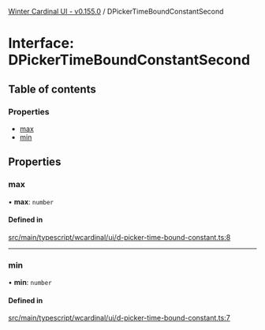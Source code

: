 [Winter Cardinal UI - v0.155.0](../index.md) / DPickerTimeBoundConstantSecond

# Interface: DPickerTimeBoundConstantSecond

## Table of contents

### Properties

- [max](DPickerTimeBoundConstantSecond.md#max)
- [min](DPickerTimeBoundConstantSecond.md#min)

## Properties

### max

• **max**: `number`

#### Defined in

[src/main/typescript/wcardinal/ui/d-picker-time-bound-constant.ts:8](https://github.com/winter-cardinal/winter-cardinal-ui/blob/v0.155.0/src/main/typescript/wcardinal/ui/d-picker-time-bound-constant.ts#L8)

___

### min

• **min**: `number`

#### Defined in

[src/main/typescript/wcardinal/ui/d-picker-time-bound-constant.ts:7](https://github.com/winter-cardinal/winter-cardinal-ui/blob/v0.155.0/src/main/typescript/wcardinal/ui/d-picker-time-bound-constant.ts#L7)
